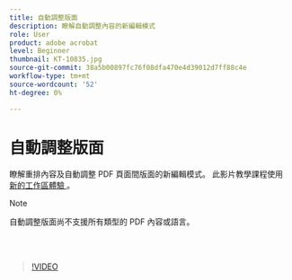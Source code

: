 ```yaml
---
title: 自動調整版面
description: 瞭解自動調整內容的新編輯模式
role: User
product: adobe acrobat
level: Beginner
thumbnail: KT-10835.jpg
source-git-commit: 38a5b00897fc76f08dfa470e4d39012d7ff88c4e
workflow-type: tm+mt
source-wordcount: '52'
ht-degree: 0%

---
```


# 自動調整版面

瞭解重排內容及自動調整 PDF 頁面間版面的新編輯模式。 此影片教學課程使用 [ 新的工作區體驗 ](new-workspace.md) 。

>[!NOTE]
>
>自動調整版面尚不支援所有類型的 PDF 內容或語言。

<br> 

>[!VIDEO](https://video.tv.adobe.com/v/346975?hidetitle=true)